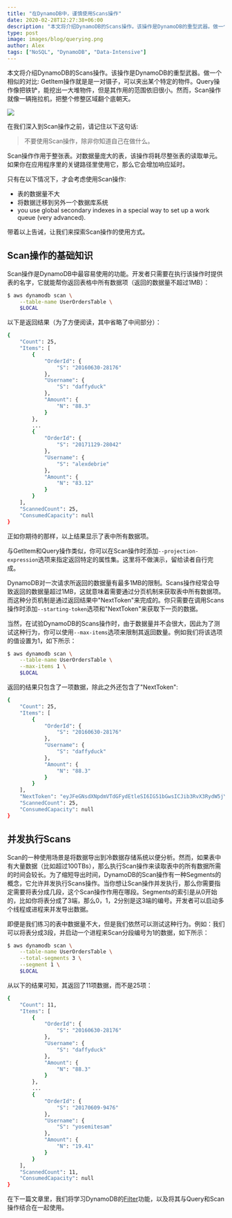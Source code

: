 ```yaml
---
title: "在DynamoDB中，谨慎使用Scans操作"
date: 2020-02-28T12:27:38+06:00
description: "本文将介绍DynamoDB的Scans操作。该操作是DynamoDB的重型武器。做一个相似的对比: GetItem操作就是是一对镊子，可以夹出某个特定的物件。Query操作像把铁铲，能挖出一大堆物件，但是其作用的范围依旧很小。然而，Scan操作就像一辆拖拉机，把整个修整区域翻个底朝天。"
type: post
image: images/blog/querying.png
author: Alex
tags: ["NoSQL", "DynamoDB", "Data-Intensive"]
---
```


本文将介绍DynamoDB的Scans操作。该操作是DynamoDB的重型武器。做一个相似的对比: GetItem操作就是是一对镊子，可以夹出某个特定的物件。Query操作像把铁铲，能挖出一大堆物件，但是其作用的范围依旧很小。然而，Scan操作就像一辆拖拉机，把整个修整区域翻个底朝天。

![](https://user-images.githubusercontent.com/6509926/34457385-d95c9ff2-ed74-11e7-86e0-bbf191325502.jpg)

在我们深入到Scan操作之前，请记住以下这句话:

> 不要使用Scan操作，除非你知道自己在做什么。

Scan操作作用于整张表。对数据量庞大的表，该操作将耗尽整张表的读取单元。如果你在应用程序里的关键路径里使用它，那么它会增加响应延时。

只有在以下情况下，才会考虑使用Scan操作:

* 表的数据量不大
* 将数据迁移到另外一个数据库系统 
* you use global secondary indexes in a special way to set up a work queue (very advanced).

带着以上告诫，让我们来探索Scan操作的使用方式。

## Scan操作的基础知识

Scan操作是DynamoDB中最容易使用的功能。开发者只需要在执行该操作时提供表的名字，它就能帮你返回表格中所有数据项（返回的数据量不超过1MB）：

```bash
$ aws dynamodb scan \
    --table-name UserOrdersTable \
    $LOCAL
```

以下是返回结果（为了方便阅读，其中省略了中间部分）：

```bash
{
    "Count": 25,
    "Items": [
        {
            "OrderId": {
                "S": "20160630-28176"
            },
            "Username": {
                "S": "daffyduck"
            },
            "Amount": {
                "N": "88.3"
            }
        },
        ...
        {
            "OrderId": {
                "S": "20171129-28042"
            },
            "Username": {
                "S": "alexdebrie"
            },
            "Amount": {
                "N": "83.12"
            }
        }
    ],
    "ScannedCount": 25,
    "ConsumedCapacity": null
}
```

正如你期待的那样，以上结果显示了表中所有数据项。

与GetItem和Query操作类似，你可以在Scan操作时添加`--projection-expression`选项来指定返回特定的属性集。这里将不做演示，留给读者自行完成。

DynamoDB对一次请求所返回的数据量有最多1MB的限制。Scans操作经常会导致返回的数据量超过1MB，这就意味着需要通过分页机制来获取表中所有数据项。而这种分页机制是通过返回结果中"NextToken"来完成的。你只需要在调用Scans操作时添加`--starting-token`选项和"NextToken"来获取下一页的数据。

当然，在试验DynamoDB的Scans操作时，由于数据量并不会很大，因此为了测试这种行为，你可以使用`--max-items`选项来限制其返回数量。例如我们将该选项的值设置为1，如下所示：

```bash
$ aws dynamodb scan \
    --table-name UserOrdersTable \
    --max-items 1 \
    $LOCAL
```

返回的结果只包含了一项数据，除此之外还包含了"NextToken":

```bash
{
    "Count": 25,
    "Items": [
        {
            "OrderId": {
                "S": "20160630-28176"
            },
            "Username": {
                "S": "daffyduck"
            },
            "Amount": {
                "N": "88.3"
            }
        }
    ],
    "NextToken": "eyJFeGNsdXNpdmVTdGFydEtleSI6IG51bGwsICJib3RvX3RydW5jYXRlX2Ftb3VudCI6IDF9",
    "ScannedCount": 25,
    "ConsumedCapacity": null
}
```

## 并发执行Scans

Scan的一种使用场景是将数据导出到冷数据存储系统以便分析。然而，如果表中有大量数据（比如超过100TBs），那么执行Scan操作来读取表中的所有数据所需的时间会较长。为了缩短导出时间，DynamoDB的Scan操作有一种Segments的概念，它允许并发执行Scans操作。当你想让Scan操作并发执行，那么你需要指定需要将表分成几段，这个Scan操作作用在哪段。Segments的索引是从0开始的，比如你将表分成了3端，那么0，1，2分别是这3端的编号。开发者可以启动多个线程或进程来并发导出数据。

即便是我们练习的表中数据量不大，但是我们依然可以测试这种行为。例如：我们可以将表分成3段，并启动一个进程来Scan分段编号为1的数据，如下所示：

```bash
$ aws dynamodb scan \
    --table-name UserOrdersTable \
    --total-segments 3 \
    --segment 1 \
    $LOCAL
```

从以下的结果可知，其返回了11项数据，而不是25项：

```bash
{
    "Count": 11,
    "Items": [
        {
            "OrderId": {
                "S": "20160630-28176"
            },
            "Username": {
                "S": "daffyduck"
            },
            "Amount": {
                "N": "88.3"
            }
        },
        ...
        {
            "OrderId": {
                "S": "20170609-9476"
            },
            "Username": {
                "S": "yosemitesam"
            },
            "Amount": {
                "N": "19.41"
            }
        }
    ],
    "ScannedCount": 11,
    "ConsumedCapacity": null
}
```
在下一篇文章里，我们将学习DynamoDB的[Filter](https://2cloudlab.com/nosql/filtering/)功能，以及将其与Query和Scan操作结合在一起使用。
